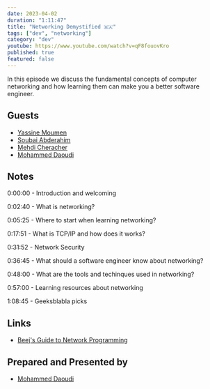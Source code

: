 ```yaml
---
date: 2023-04-02
duration: "1:11:47"
title: "Networking Demystified 🇲🇦"
tags: ["dev", "networking"]
category: "dev"
youtube: https://www.youtube.com/watch?v=qF8fouovKro
published: true
featured: false
---
```


In this episode we discuss the fundamental concepts of computer networking and how learning them can make you a better software engineer.

## Guests

- [Yassine Moumen](https://www.linkedin.com/in/yassine-moumen)
- [Soubai Abderahim](https://soubai.me)
- [Mehdi Cheracher](https://twitter.com/Mehdi_Cheracher)
- [Mohammed Daoudi](https://twitter.com/MIduoad)

## Notes

0:00:00 - Introduction and welcoming

0:02:40 - What is networking?

0:05:25 - Where to start when learning networking?

0:17:51 - What is TCP/IP and how does it works?

0:31:52 - Network Security

0:36:45 - What should a software engineer know about networking?

0:48:00 - What are the tools and techinques used in networking?

0:57:00 - Learning resources about networking

1:08:45 - Geeksblabla picks

## Links

- [Beej's Guide to Network Programming](https://beej.us/guide/bgnet/)

## Prepared and Presented by

- [Mohammed Daoudi](https://twitter.com/MIduoad)
